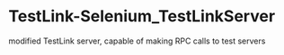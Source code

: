 TestLink-Selenium_TestLinkServer
================================

modified TestLink server, capable of making RPC calls to test servers
